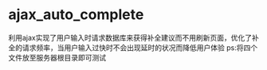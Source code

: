# ajax_auto_complete
利用ajax实现了用户输入时请求数据库来获得补全建议而不用刷新页面，优化了补全的请求频率，当用户输入过快时不会出现延时的状况而降低用户体验
ps:将四个文件放至服务器根目录即可测试
